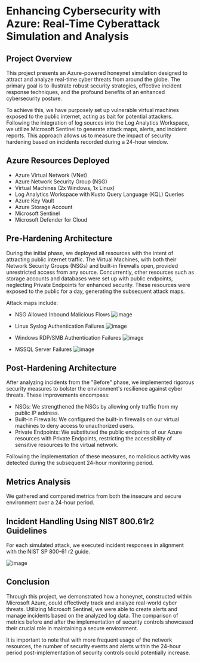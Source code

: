 # Enhancing Cybersecurity with Azure: Real-Time Cyberattack Simulation and Analysis

## Project Overview

This project presents an Azure-powered honeynet simulation designed to attract and analyze real-time cyber threats from around the globe. The primary goal is to illustrate robust security strategies, effective incident response techniques, and the profound benefits of an enhanced cybersecurity posture. 

To achieve this, we have purposely set up vulnerable virtual machines exposed to the public internet, acting as bait for potential attackers. Following the integration of log sources into the Log Analytics Workspace, we utilize Microsoft Sentinel to generate attack maps, alerts, and incident reports. This approach allows us to measure the impact of security hardening based on incidents recorded during a 24-hour window.

## Azure Resources Deployed

- Azure Virtual Network (VNet)
- Azure Network Security Group (NSG)
- Virtual Machines (2x Windows, 1x Linux)
- Log Analytics Workspace with Kusto Query Language (KQL) Queries
- Azure Key Vault
- Azure Storage Account
- Microsoft Sentinel
- Microsoft Defender for Cloud

## Pre-Hardening Architecture

During the initial phase, we deployed all resources with the intent of attracting public internet traffic. The Virtual Machines, with both their Network Security Groups (NSGs) and built-in firewalls open, provided unrestricted access from any source. Concurrently, other resources such as storage accounts and databases were set up with public endpoints, neglecting Private Endpoints for enhanced security. These resources were exposed to the public for a day, generating the subsequent attack maps.

Attack maps include:

- NSG Allowed Inbound Malicious Flows ![image](https://github.com/Kermini/Azure-Honeynet/assets/138714889/94610c0b-e1d1-4a50-87a1-3d0490438a0d)

- Linux Syslog Authentication Failures ![image](https://github.com/Kermini/Azure-Honeynet/assets/138714889/7dc328c2-4059-4d02-bb68-aa85dea7af00)

- Windows RDP/SMB Authentication Failures ![image](https://github.com/Kermini/Azure-Honeynet/assets/138714889/5a6f7062-4c39-4e58-84d6-f425e2a84b4d)

- MSSQL Server Failures ![image](https://github.com/Kermini/Azure-Honeynet/assets/138714889/d604f864-ef80-4229-840d-e13e76e85b25)


## Post-Hardening Architecture

After analyzing incidents from the "Before" phase, we implemented rigorous security measures to bolster the environment's resilience against cyber threats. These improvements encompass:

- NSGs: We strengthened the NSGs by allowing only traffic from my public IP address.
- Built-in Firewalls: We configured the built-in firewalls on our virtual machines to deny access to unauthorized users.
- Private Endpoints: We substituted the public endpoints of our Azure resources with Private Endpoints, restricting the accessibility of sensitive resources to the virtual network.

Following the implementation of these measures, no malicious activity was detected during the subsequent 24-hour monitoring period.

## Metrics Analysis

We gathered and compared metrics from both the insecure and secure environment over a 24-hour period.

## Incident Handling Using NIST 800.61r2 Guidelines

For each simulated attack, we executed incident responses in alignment with the NIST SP 800-61 r2 guide.

![image](https://github.com/Kermini/Azure-Honeynet/assets/138714889/b57ac0b3-330c-49c6-a823-4520953b1464)


## Conclusion

Through this project, we demonstrated how a honeynet, constructed within Microsoft Azure, could effectively track and analyze real-world cyber threats. Utilizing Microsoft Sentinel, we were able to create alerts and manage incidents based on the analyzed log data. The comparison of metrics before and after the implementation of security controls showcased their crucial role in maintaining a secure environment.

It is important to note that with more frequent usage of the network resources, the number of security events and alerts within the 24-hour period post-implementation of security controls could potentially increase.
